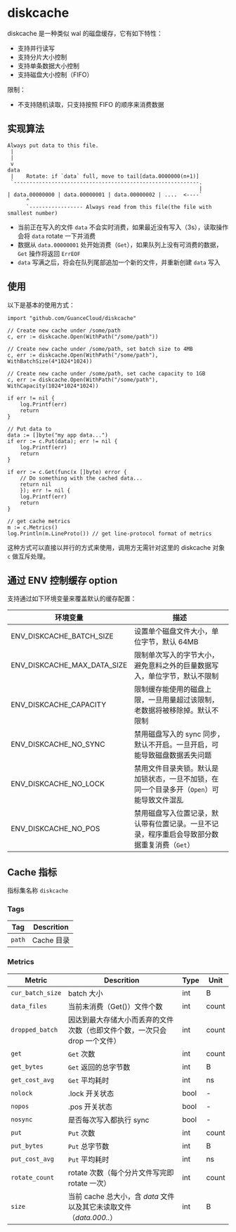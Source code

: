 # diskcache

diskcache 是一种类似 wal 的磁盘缓存，它有如下特性：

- 支持并行读写
- 支持分片大小控制
- 支持单条数据大小控制
- 支持磁盘大小控制（FIFO）

限制：

- 不支持随机读取，只支持按照 FIFO 的顺序来消费数据

## 实现算法

```
Always put data to this file.
 |
 |   
 v   
data 
 |    Rotate: if `data` full, move to tail[data.0000000(n+1)]
 `-----------------------------------------------------------.
                                                             |
| data.00000000 | data.00000001 | data.00000002 | ....  <----`
      ^
      `----------------- Always read from this file(the file with smallest number)
```

- 当前正在写入的文件 `data` 不会实时消费，如果最近没有写入（3s），读取操作会将 `data` rotate 一下并消费
- 数据从 `data.00000001` 处开始消费（`Get`），如果队列上没有可消费的数据，`Get` 操作将返回 `ErrEOF`
- `data` 写满之后，将会在队列尾部追加一个新的文件，并重新创建 `data` 写入

## 使用

以下是基本的使用方式：

```golang
import "github.com/GuanceCloud/diskcache"

// Create new cache under /some/path
c, err := diskcache.Open(WithPath("/some/path"))

// Create new cache under /some/path, set batch size to 4MB
c, err := diskcache.Open(WithPath("/some/path"), WithBatchSize(4*1024*1024))

// Create new cache under /some/path, set cache capacity to 1GB
c, err := diskcache.Open(WithPath("/some/path"), WithCapacity(1024*1024*1024))

if err != nil {
	log.Printf(err)
	return
}

// Put data to
data := []byte("my app data...")
if err := c.Put(data); err != nil {
	log.Printf(err)
	return
}

if err := c.Get(func(x []byte) error {
	// Do something with the cached data...
	return nil
	}); err != nil {
	log.Printf(err)
	return
}

// get cache metrics
m := c.Metrics()
log.Println(m.LineProto()) // get line-protocol format of metrics
```

这种方式可以直接以并行的方式来使用，调用方无需针对这里的 diskcache 对象 `c` 做互斥处理。

## 通过 ENV 控制缓存 option

支持通过如下环境变量来覆盖默认的缓存配置：

| 环境变量                    | 描述                                                                                        |
| ---                         | ---                                                                                         |
| ENV_DISKCACHE_BATCH_SIZE    | 设置单个磁盘文件大小，单位字节，默认 64MB                                                   |
| ENV_DISKCACHE_MAX_DATA_SIZE | 限制单次写入的字节大小，避免意料之外的巨量数据写入，单位字节，默认不限制                    |
| ENV_DISKCACHE_CAPACITY      | 限制缓存能使用的磁盘上限，一旦用量超过该限制，老数据将被移除掉。默认不限制                  |
| ENV_DISKCACHE_NO_SYNC       | 禁用磁盘写入的 sync 同步，默认不开启。一旦开启，可能导致磁盘数据丢失问题                    |
| ENV_DISKCACHE_NO_LOCK       | 禁用文件目录夹锁。默认是加锁状态，一旦不加锁，在同一个目录多开（`Open`）可能导致文件混乱    |
| ENV_DISKCACHE_NO_POS        | 禁用磁盘写入位置记录，默认带有位置记录。一旦不记录，程序重启会导致部分数据重复消费（`Get`） |

## Cache 指标

指标集名称 `diskcache`

### Tags

| Tag | Descrition |
|--- |--- |
| `path` | Cache 目录 |

### Metrics

| Metric           | Descrition                                                                 | Type | Unit  |
|---               | --- |--- |--- |
| `cur_batch_size` | batch 大小                                                                 | int  | B     |
| `data_files`     | 当前未消费（Get()）文件个数                                                | int  | count |
| `dropped_batch`  | 因达到最大存储大小而丢弃的文件次数（也即文件个数，一次只会 drop 一个文件） | int  | count |
| `get`            | `Get` 次数                                                                 | int  | count |
| `get_bytes`      | `Get` 返回的总字节数                                                       | int  | B     |
| `get_cost_avg`   | `Get` 平均耗时                                                             | int  | ns    |
| `nolock`         | .lock 开关状态                                                             | bool | -     |
| `nopos`          | .pos 开关状态                                                              | bool | -     |
| `nosync`         | 是否每次写入都执行 sync                                                    | bool | -     |
| `put`            | `Put` 次数                                                                 | int  | count |
| `put_bytes`      | `Put` 总字节数                                                             | int  | B     |
| `put_cost_avg`   | `Put` 平均耗时                                                             | int  | ns    |
| `rotate_count`   | rotate 次数（每个分片文件写完即 rotate 一次）                              | int  | count |
| `size`           | 当前 cache 总大小，含 *data* 文件以及其它未读取文件（*data.000..*）        | int  | B     |
